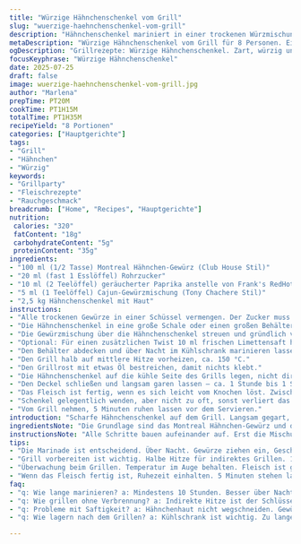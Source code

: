 ```yaml
---
title: "Würzige Hähnchenschenkel vom Grill"
slug: "wuerzige-haehnchenschenkel-vom-grill"
description: "Hähnchenschenkel mariniert in einer trockenen Würzmischung mit Montreal-Gewürz, braunem Zucker, Cajun-Gewürzen und Cayennepfeffer, über Nacht im Kühlschrank. Sanft auf dem Grill gegart bei niedriger Temperatur über indirekter Hitze, bis das Fleisch sich leicht vom Knochen löst. Würzig, rauchig, mit einem Hauch Schärfe. Für 8 Personen, ca. 2 Schenkel pro Person. Für Grillfans, keine Milch, keine Nüsse, glutenfrei."
metaDescription: "Würzige Hähnchenschenkel vom Grill für 8 Personen. Einfach gegrillt, rauchig, scharf, köstlich"
ogDescription: "Grillrezepte: Würzige Hähnchenschenkel. Zart, würzig und leicht rauchig. Perfekt für jede Grillparty"
focusKeyphrase: "Würzige Hähnchenschenkel"
date: 2025-07-25
draft: false
image: wuerzige-haehnchenschenkel-vom-grill.jpg
author: "Marlena"
prepTime: PT20M
cookTime: PT1H15M
totalTime: PT1H35M
recipeYield: "8 Portionen"
categories: ["Hauptgerichte"]
tags:
- "Grill"
- "Hähnchen"
- "Würzig"
keywords:
- "Grillparty"
- "Fleischrezepte"
- "Rauchgeschmack"
breadcrumb: ["Home", "Recipes", "Hauptgerichte"]
nutrition: 
 calories: "320"
 fatContent: "18g"
 carbohydrateContent: "5g"
 proteinContent: "35g"
ingredients:
- "100 ml (1/2 Tasse) Montreal Hähnchen-Gewürz (Club House Stil)"
- "20 ml (fast 1 Esslöffel) Rohrzucker"
- "10 ml (2 Teelöffel) geräucherter Paprika anstelle von Frank's RedHot"
- "5 ml (1 Teelöffel) Cajun-Gewürzmischung (Tony Chachere Stil)"
- "2,5 kg Hähnchenschenkel mit Haut"
instructions:
- "Alle trockenen Gewürze in einer Schüssel vermengen. Der Zucker muss gut verteilt sein."
- "Die Hähnchenschenkel in eine große Schale oder einen großen Behälter legen."
- "Die Gewürzmischung über die Hähnchenschenkel streuen und gründlich vermengen, sodass jede Stelle bedeckt ist."
- "Optional: Für einen zusätzlichen Twist 10 ml frischen Limettensaft hinzufügen und vermischen."
- "Den Behälter abdecken und über Nacht im Kühlschrank marinieren lassen, mindestens 10 Stunden."
- "Den Grill halb auf mittlere Hitze vorheizen, ca. 150 °C."
- "Den Grillrost mit etwas Öl bestreichen, damit nichts klebt."
- "Die Hähnchenschenkel auf die kühle Seite des Grills legen, nicht direkt über der Flamme."
- "Den Deckel schließen und langsam garen lassen – ca. 1 Stunde bis 1 Stunde 20 Minuten."
- "Das Fleisch ist fertig, wenn es sich leicht vom Knochen löst. Zwischendurch Temperatur kontrollieren und ggf. anpassen."
- "Schenkel gelegentlich wenden, aber nicht zu oft, sonst verliert das Fleisch Saft."
- "Vom Grill nehmen, 5 Minuten ruhen lassen vor dem Servieren."
introduction: "Scharfe Hähnchenschenkel auf dem Grill. Langsam gegart, Rauch und Würze. Nicht einfach nur Würzen, sondern mit Paprika und Limette etwas Frische und Tiefe. Über Nacht ziehen lassen. Hölle von Aromen. Ein bisschen süß, etwas rauchig, Cajun-Gewürze knallen ordentlich. Indirekte Hitze, Grillzonen, Geduld. Fleisch, das sich vom Knochen löst, kein Gefluche mit trockenem Grillgut. Draußen. Sommer oder Winter. Die Haut knusprig, aber nicht verbrannt. Keine Milch, kein Gluten, nix kompliziert. Einfach. Fleisch. Würze. Hitze. Das ist alles. Für eine größere Runde, Familienessen oder Gartenparty. Mehr als nur Würstchen, aber einfach genug für alle. Keine große Sauerei, etwas Geduld. Den Grill vorbereiten, einschalten, abschalten, das Fleisch genießt es. Unfertig? Nicht hier. Zart, saftig. Limette? Ja, für bisschen Frische. Rauch? Immer dabei. Die Mischung ist anders, aber vertraut. Rumprobieren erwünscht. Nicht ratlos stehen bleiben. Würzen, grillen, essen. So simpel kann’s sein."
ingredientsNote: "Die Grundlage sind das Montreal Hähnchen-Gewürz und die Cajun-Mischung. Montreal bringt einen rauchigen, leicht scharfen Geschmack, während Cajun Gewürze an den Südstaaten-Stil erinnern – Paprika, Cayenne, Knoblauch. Hier wurde die scharfe Hot-Sauce gegen geräucherten Paprika getauscht – sanfter Rauch, keine nasse Schärfe. Rohrzucker sorgt für eine karamellisierte Kruste, aber weniger Menge als üblich, um Balance zu halten. Limettensaft bringt Säure, passt gut zu Hühnchen, hält das Aroma frisch. Hähnchenschenkel mit Haut, damit sie nicht trocken werden, die Haut bleibt schön knusprig und schützt das Fleisch. Keine weiteren Zutaten, um den Geschmack klar und einfach zu halten. Vorsicht bei der Gewürzmenge, je nach Geschmack mehr oder weniger nehmen. Die Gewürze nicht zu sparsam anwenden, sonst fehlt der wichtige Kick. Für große Gäste proportional mehr nehmen, gerne in großen Plastikkisten marinieren. Immer gut vermengen, damit keine Stellen trocken bleiben. Die nächtliche Marinade macht die Gewürze intensiv und das Fleisch zart."
instructionsNote: "Alle Schritte bauen aufeinander auf. Erst die Mischung anrühren – Zucker zuerst, gut verteilen. Dann über das Fleisch. Fettige Hähnchenschenkel nehmen die Würze gut auf, Haut hilft dabei. Nach dem Mischen alles abdecken und mindestens zehn Stunden, besser über Nacht in den Kühlschrank. Das ist der Schlüssel. Dann die indirekte Hitze vorbereiten, Grill halb aus, halb an, 150 Grad sollten es sein. Vorher Rost ölen, sonst klebt es sofort. Schenkel mit Haut nach unten auf die kalte Zone. Deckel zu und Zeit lassen. Ein bisschen Geduld. 1 Stunde 15 Minuten plus/minus. Fleisch muss sich leicht vom Knochen lösen, das Fleisch ist dann zart. Während des Grillens gelegentlich drehen, aber nicht zu oft, sonst trocknet es. Temperatur immer im Auge behalten. Der Zucker karamellisiert leicht, aber nicht verbrennen lassen. Vor dem Servieren kurz ruhen lassen, dann saftig. Fertig zum Essen. Nicht zu früh aufschneiden. Das Warten lohnt sich. "
tips:
- "Die Marinade ist entscheidend. Über Nacht. Gewürze ziehen ein, Geschmack intensiv. Ohne die Marinade bleibt das Hähnchen fad. An manchen Stellen einfach dünn, wo viel Gewürz, klarer. Hähnchenschenkel mit Haut nutzen. Haut sorgt für Saftigkeit."
- "Grill vorbereiten ist wichtig. Halbe Hitze für indirektes Grillen. 150 Grad super für langsam garen. Fettiger Grillrost? Mit Öl bestreichen. Sonst klebt das Fleisch fest. Zum Wenden Geduld haben. Zu oft drehen? Kein guter Plan. Saftig bleibt's nur, wenn wenig bewegt wird."
- "Überwachung beim Grillen. Temperatur im Auge behalten. Fleisch ist gut, wenn leicht vom Knochen. Karamellisierung durch Zucker ist genial. Aber aufpassen! Nicht verbrennen lassen. Liegt an der Hitze. Die Kruste muss goldbraun sein, nicht schwarz. Temperaturschwankungen? Anpassung nötig."
- "Wenn das Fleisch fertig ist, Ruhezeit einhalten. 5 Minuten stehen lassen. So bleibt der Saft drin. Vor dem Servieren aufschneiden. Geduld bringt den Genuss. Würde nie zu früh schneiden. Schmeckt dann nicht mehr gleich gut. Limette? Gut für Frische, aber nicht übertreiben."
faq:
- "q: Wie lange marinieren? a: Mindestens 10 Stunden. Besser über Nacht. Gewürze ziehen besser ein. Fleisch wird zart. Leicht unterdeckt. Kühlschrank unwind, aber nicht zu warm."
- "q: Wie grillen ohne Verbrennung? a: Indirekte Hitze ist der Schlüssel. Halber Gasgrill. Rost gut ölen. Gegner der Verbrennung. Zentrale Wärme vermeiden. Aber nicht zu kalt auch."
- "q: Probleme mit Saftigkeit? a: Hähnchenhaut nicht wegschneiden. Gewürze müssen gut einwirken. Fleisch wird schnell trocken. Indirekt grillen, kein direktes Feuer nur."
- "q: Wie lagern nach dem Grillen? a: Kühlschrank ist wichtig. Zu lange draußen? Geht nicht gut. Abdecken, damit saftig bleibt. Bis zu drei Tage haltbar, aber nicht länger als nötig."

---
```

